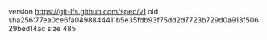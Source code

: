 version https://git-lfs.github.com/spec/v1
oid sha256:77ea0ce6fa0498844411b5e35fdb93f75dd2d7723b729d0a913f50629bed14ac
size 485
